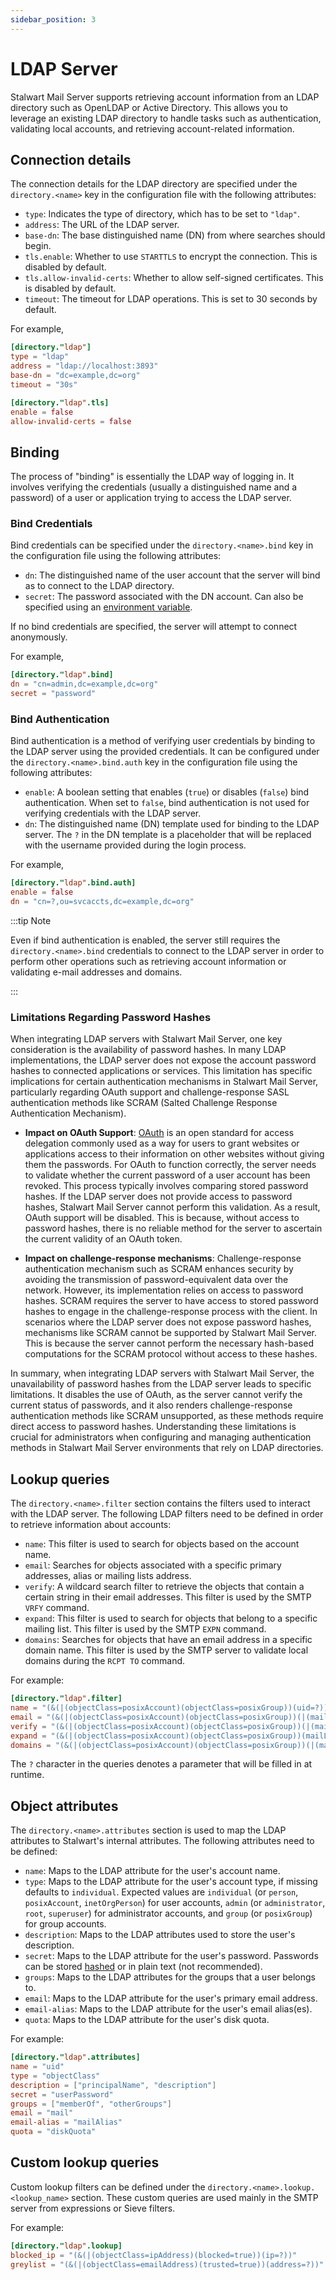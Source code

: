 ```yaml
---
sidebar_position: 3
---
```


# LDAP Server

Stalwart Mail Server supports retrieving account information from an LDAP directory such as OpenLDAP or Active Directory. This allows you to leverage an existing LDAP directory to handle tasks such as authentication, validating local accounts, and retrieving account-related information.

## Connection details

The connection details for the LDAP directory are specified under the `directory.<name>` key in the configuration file with the following attributes:

- `type`: Indicates the type of directory, which has to be set to `"ldap"`.
- `address`: The URL of the LDAP server.
- `base-dn`: The base distinguished name (DN) from where searches should begin.
- `tls.enable`: Whether to use `STARTTLS` to encrypt the connection. This is disabled by default.
- `tls.allow-invalid-certs`: Whether to allow self-signed certificates. This is disabled by default.
- `timeout`: The timeout for LDAP operations. This is set to 30 seconds by default.

For example,

```toml
[directory."ldap"]
type = "ldap"
address = "ldap://localhost:3893"
base-dn = "dc=example,dc=org"
timeout = "30s"

[directory."ldap".tls]
enable = false
allow-invalid-certs = false
```

## Binding

The process of "binding" is essentially the LDAP way of logging in. It involves verifying the credentials (usually a distinguished name and a password) of a user or application trying to access the LDAP server.

### Bind Credentials

Bind credentials can be specified under the `directory.<name>.bind` key in the configuration file using the following attributes:

- `dn`: The distinguished name of the user account that the server will bind as to connect to the LDAP directory.
- `secret`: The password associated with the DN account. Can also be specified using an [environment variable](/docs/configuration/values/environment).

If no bind credentials are specified, the server will attempt to connect anonymously.

For example,

```toml
[directory."ldap".bind]
dn = "cn=admin,dc=example,dc=org"
secret = "password"
```

### Bind Authentication

Bind authentication is a method of verifying user credentials by binding to the LDAP server using the provided credentials. It can be configured under the `directory.<name>.bind.auth` key in the configuration file using the following attributes:

- `enable`: A boolean setting that enables (`true`) or disables (`false`) bind authentication. When set to `false`, bind authentication is not used for verifying credentials with the LDAP server.
- `dn`: The distinguished name (DN) template used for binding to the LDAP server. The `?` in the DN template is a placeholder that will be replaced with the username provided during the login process.

For example,

```toml
[directory."ldap".bind.auth]
enable = false
dn = "cn=?,ou=svcaccts,dc=example,dc=org"
```

:::tip Note

Even if bind authentication is enabled, the server still requires the `directory.<name>.bind` credentials to connect to the LDAP server in order to perform other operations such as retrieving account information or validating e-mail addresses and domains.

:::

### Limitations Regarding Password Hashes

When integrating LDAP servers with Stalwart Mail Server, one key consideration is the availability of password hashes. In many LDAP implementations, the LDAP server does not expose the account password hashes to connected applications or services. This limitation has specific implications for certain authentication mechanisms in Stalwart Mail Server, particularly regarding OAuth support and challenge-response SASL authentication methods like SCRAM (Salted Challenge Response Authentication Mechanism).

- **Impact on OAuth Support**: [OAuth](/docs/jmap/oauth) is an open standard for access delegation commonly used as a way for users to grant websites or applications access to their information on other websites without giving them the passwords.  For OAuth to function correctly, the server needs to validate whether the current password of a user account has been revoked. This process typically involves comparing stored password hashes. If the LDAP server does not provide access to password hashes, Stalwart Mail Server cannot perform this validation. As a result, OAuth support will be disabled. This is because, without access to password hashes, there is no reliable method for the server to ascertain the current validity of an OAuth token.

- **Impact on challenge-response mechanisms**: Challenge-response authentication mechanism such as SCRAM enhances security by avoiding the transmission of password-equivalent data over the network. However, its implementation relies on access to password hashes. SCRAM requires the server to have access to stored password hashes to engage in the challenge-response process with the client. In scenarios where the LDAP server does not expose password hashes, mechanisms like SCRAM cannot be supported by Stalwart Mail Server. This is because the server cannot perform the necessary hash-based computations for the SCRAM protocol without access to these hashes.

In summary, when integrating LDAP servers with Stalwart Mail Server, the unavailability of password hashes from the LDAP server leads to specific limitations. It disables the use of OAuth, as the server cannot verify the current status of passwords, and it also renders challenge-response authentication methods like SCRAM unsupported, as these methods require direct access to password hashes. Understanding these limitations is crucial for administrators when configuring and managing authentication methods in Stalwart Mail Server environments that rely on LDAP directories.

## Lookup queries

The `directory.<name>.filter` section contains the filters used to interact with the LDAP server. The following LDAP filters need to be defined in order to retrieve information about accounts:

- `name`: This filter is used to search for objects based on the account name.
- `email`: Searches for objects associated with a specific primary addresses, alias or mailing lists address.
- `verify`: A wildcard search filter to retrieve the objects that contain a certain string in their email addresses. This filter is used by the SMTP `VRFY` command.
- `expand`: This filter is used to search for objects that belong to a specific mailing list. This filter is used by the SMTP `EXPN` command.
- `domains`: Searches for objects that have an email address in a specific domain name. This filter is used by the SMTP server to validate local domains during the `RCPT TO` command.

For example:

```toml
[directory."ldap".filter]
name = "(&(|(objectClass=posixAccount)(objectClass=posixGroup))(uid=?))"
email = "(&(|(objectClass=posixAccount)(objectClass=posixGroup))(|(mail=?)(mailAlias=?)(mailList=?)))"
verify = "(&(|(objectClass=posixAccount)(objectClass=posixGroup))(|(mail=*?*)(mailAlias=*?*)))"
expand = "(&(|(objectClass=posixAccount)(objectClass=posixGroup))(mailList=?))"
domains = "(&(|(objectClass=posixAccount)(objectClass=posixGroup))(|(mail=*@?)(mailAlias=*@?)))"
```

The `?` character in the queries denotes a parameter that will be filled in at runtime.

## Object attributes

The `directory.<name>.attributes` section is used to map the LDAP attributes to Stalwart's internal attributes. The following attributes need to be defined:

- `name`: Maps to the LDAP attribute for the user's account name.
- `type`: Maps to the LDAP attribute for the user's account type, if missing defaults to `individual`. Expected values are `individual` (or `person`, `posixAccount`, `inetOrgPerson`) for user accounts, `admin` (or `administrator`, `root`, `superuser`) for administrator accounts, and `group` (or `posixGroup`) for group accounts.
- `description`: Maps to the LDAP attributes used to store the user's description.
- `secret`: Maps to the LDAP attribute for the user's password. Passwords can be stored [hashed](/docs/directory/users#passwords) or in plain text (not recommended).
- `groups`: Maps to the LDAP attributes for the groups that a user belongs to.
- `email`: Maps to the LDAP attribute for the user's primary email address.
- `email-alias`: Maps to the LDAP attribute for the user's email alias(es).
- `quota`: Maps to the LDAP attribute for the user's disk quota.

For example:

```toml
[directory."ldap".attributes]
name = "uid"
type = "objectClass"
description = ["principalName", "description"]
secret = "userPassword"
groups = ["memberOf", "otherGroups"]
email = "mail"
email-alias = "mailAlias"
quota = "diskQuota"
```

## Custom lookup queries

Custom lookup filters can be defined under the `directory.<name>.lookup.<lookup_name>` section. These custom queries are used mainly in the SMTP server from expressions or Sieve filters.

For example:

```toml
[directory."ldap".lookup]
blocked_ip = "(&(|(objectClass=ipAddress)(blocked=true))(ip=?))"
greylist = "(&(|(objectClass=emailAddress)(trusted=true))(address=?))"
```

